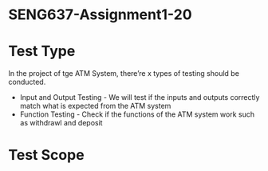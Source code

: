 # SENG637-Assignment1-20

# Test Type
In the project of tge ATM System, there’re x types of testing should be conducted.
- Input and Output Testing
      - We will test if the inputs and outputs correctly match what is expected from the ATM system
- Function Testing
      - Check if the functions of the ATM system work such as withdrawl and deposit

# Test Scope
